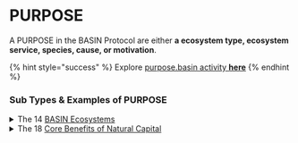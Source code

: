 # PURPOSE

A PURPOSE in the BASIN Protocol are either **a ecosystem type, ecosystem service, species, cause, or motivation**.

{% hint style="success" %}
Explore [purpose.basin activity **here**](https://confluence.basin.global/explore/POLYGON:0xc31b90964a5062376a62e2c772a6c4d422cd73b2?search=purpose)
{% endhint %}

### Sub Types & Examples of PURPOSE

<details>

<summary>The 14 <a href="../../core-benefits/core-benefits-framework/stocks-ecosystems/ecosystem-definitions.md">BASIN Ecosystems</a></summary>

* cultivated-developed.basin&#x20;
* urban-open-space.basin&#x20;
* rural-open-space.basin
* rivers-lakes.basin&#x20;
* inland-wetlands.basin&#x20;
* tropical-forests.basin&#x20;
* temperate-forests.basin&#x20;
* boreal-forests.basin&#x20;
* coastal-systems.basin&#x20;
* grasslands.basin&#x20;
* shrublands.basin&#x20;
* polar-alpine.basin&#x20;
* deserts.basin&#x20;
* subterranean.basin

</details>

<details>

<summary>The 18 <a href="broken-reference">Core Benefits of Natural Capital</a></summary>

* clean-air.basin&#x20;
* clean-water.basin&#x20;
* water-abundance.basin&#x20;
* healthy-soils.basin&#x20;
* climate-stability.basin&#x20;
* risk-resilience.basin&#x20;
* erosion-control.basin&#x20;
* pest-disease-control.basin&#x20;
* pollination.basin&#x20;
* habitat.basin&#x20;
* medicinal-genetic.basin&#x20;
* recreation-experiences.basin&#x20;
* research-learning.basin&#x20;
* art-inspiration.basin&#x20;
* aesthetic-sensory.basin&#x20;
* existence-legacy.basin&#x20;
* resource-utilization.basin&#x20;
* land-utilization.basin

</details>
